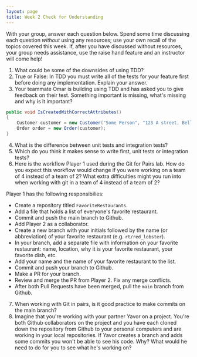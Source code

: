 ```yaml
---
layout: page
title: Week 2 Check for Understanding
---
```


With your group, answer each question below.  Spend some time discussing each question _without_ using any resources; use your own recall of the topics covered this week.  If, after you have discussed without resources, your group needs assistance, use the raise hand feature and an instructor will come help!

1. What could be some of the downsides of using TDD?
1. True or False: In TDD you must write all of the tests for your feature first before doing any implementation. Explain your answer.
1. Your teammate Omar is building using TDD and has asked you to give feedback on their test. Something important is missing, what's missing and why is it important?

```c#
public void IsCreatedWithCorrectAttributes()
{
    Customer customer = new Customer("Some Person", "123 A street, Bellingham, WA 98226");
    Order order = new Order(customer);
}

```

4. What is the difference between unit tests and integration tests?
1. Which do you think it makes sense to write first, unit tests or integration tests?
1. Here is the workflow Player 1 used during the Git for Pairs lab. How do you expect this workflow would change if you were working on a team of 4 instead of a team of 2? What extra difficulties might you run into when working with git in a team of 4 instead of a team of 2?

Player 1 has the following responsibilies:
  * Create a repository titled `FavoriteRestaurants`.
  * Add a file that holds a list of everyone's favorite restaurant.
  * Commit and push the main branch to Github.
  * Add Player 2 as a collaborator.
  * Create a new branch with your initials followed by the name (or abbreviation) of your favorite restaurant (e.g. `rt/red_lobster`).
  * In your branch, add a separate file with information on your favorite restaurant: name, location, why it is your favorite restaurant, your favorite dish, etc.
  * Add your name and the name of your favorite restaurant to the list.
  * Commit and push your branch to Github.
  * Make a PR for your branch.
  * Review and merge the PR from Player 2. Fix any merge conflicts.
  * After both Pull Requests have been merged, pull the `main` branch from Github.

7. When working with Git in pairs, is it good practice to make commits on the main branch?
1. Imagine that you're working with your partner Yavor on a project. You're both Github collaborators on the project and you have each cloned down the repository from Github to your personal computers and are working in your local repositories. If Yavor creates a branch and adds some commits you won't be able to see his code. Why? What would he need to do for you to see what he's working on?